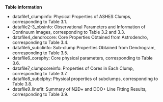 **Table information**
- datafile1_clumpinfo: Physical Properties of ASHES Clumps, corresponding to Table 3.1. 
- datafile2-3_obsinfo: Observational Parameters and Information of Continuum Images, corresponding to Table 3.2 and 3.3.
- datafile4_dendrocore: Core Properties Obtained from Astrodendro,  corresponding to Table 3.4.
- datafile5_subclinfo: Sub-clump Properties Obtained from Dendrogram, corresponding to Table 3.5.
- datafile6_corephy: Core physical parameters, corresponding to Table 3.6.
- datafile7_clumpcoreinfo: Properties of Cores in Each Clump, corresponding to Table 3.7.
- datafile8_subclphy: Physical properties of subclumps, corresponding to Table 3.8.
- datafile9_linefit: Summary of N2D+ and DCO+ Line Fitting Results, corresponding to Table 3.9.
